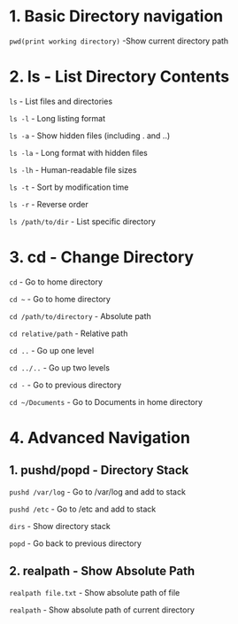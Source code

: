 # 1. Basic Directory navigation
`pwd(print working directory)` -Show current directory path

# 2. ls - List Directory Contents

`ls` - List files and directories

`ls -l` - Long listing format

`ls -a` - Show hidden files (including . and ..)

`ls -la` - Long format with hidden files

`ls -lh` - Human-readable file sizes

`ls -t`  - Sort by modification time

`ls -r`  - Reverse order

`ls /path/to/dir` - List specific directory

# 3. cd - Change Directory

`cd` - Go to home directory

`cd ~` - Go to home directory

`cd /path/to/directory` - Absolute path

`cd relative/path` - Relative path

`cd ..` - Go up one level

`cd ../..` - Go up two levels

`cd -` - Go to previous directory

`cd ~/Documents` - Go to Documents in home directory
# 4. Advanced Navigation
## 1. pushd/popd - Directory Stack

`pushd /var/log` - Go to /var/log and add to stack

`pushd /etc` - Go to /etc and add to stack

`dirs` - Show directory stack

`popd` - Go back to previous directory
## 2. realpath - Show Absolute Path
`realpath file.txt` - Show absolute path of file

`realpath` - Show absolute path of current directory



















